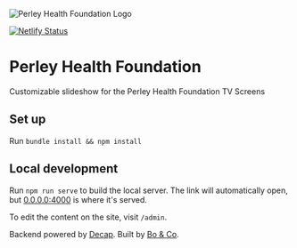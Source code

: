 ![Perley Health Foundation Logo](https://perleyhealthfoundation.ca/media/filer_public_thumbnails/filer_public/22/4e/224e42b1-9b99-4953-93f7-73ce08cef15d/logo-homepage-top.png__1170x0_q85_subsampling-2_upscale.png)

[![Netlify Status](https://api.netlify.com/api/v1/badges/b693ce62-c20c-4427-bdec-315545db3c3e/deploy-status)](https://app.netlify.com/sites/perleyrideau/deploys)


# Perley Health Foundation
Customizable slideshow for the Perley Health Foundation TV Screens

## Set up
Run `bundle install && npm install`

## Local development
Run `npm run serve` to build the local server. The link will automatically open, but [0.0.0.0:4000](http://0.0.0.0:4000) is where it's served.


To edit the content on the site, visit `/admin`.


Backend powered by [Decap](https://decapcms.org/).
Built by [Bo & Co](https://boandco.studio/).
